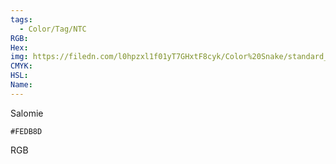 ```yaml
---
tags:
  - Color/Tag/NTC
RGB:
Hex:
img: https://filedn.com/l0hpzxl1f01yT7GHxtF8cyk/Color%20Snake/standard_csv_to_svg/%23/FEDB8D.svg
CMYK:
HSL:
Name:
---
```

Salomie
```palette
#FEDB8D
```
RGB
